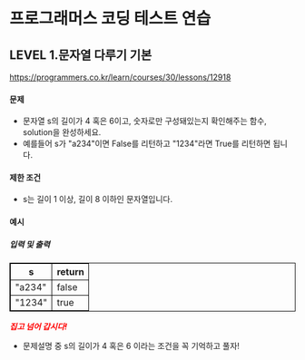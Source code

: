 # 프로그래머스 코딩 테스트 연습 
## LEVEL 1.문자열 다루기 기본
https://programmers.co.kr/learn/courses/30/lessons/12918

#### 문제
- 문자열 s의 길이가 4 혹은 6이고, 숫자로만 구성돼있는지 확인해주는 함수, solution을 완성하세요.
- 예를들어 s가 "a234"이면 False를 리턴하고 "1234"라면 True를 리턴하면 됩니다.

#### 제한 조건
- s는 길이 1 이상, 길이 8 이하인 문자열입니다.

#### 예시
##### 입력 및 출력
|s|return|
|----|----|
|"a234"|false|
|"1234"|true|



<span>*집고 넘어 갑시다!*</span></br>
- 문제설명 중 s의 길이가 4 혹은 6 이라는 조건을 꼭 기억하고 풀자!


<style type="text/css">
span{
	color:red;
	font-weight:bold;
}

table, td, th {
        border:0.5px solid black;
}
</style>
